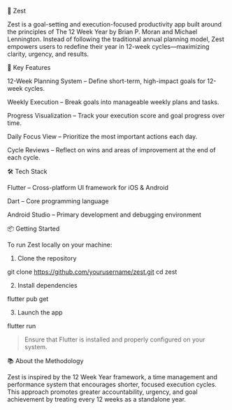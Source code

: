 📅 Zest

Zest is a goal-setting and execution-focused productivity app built around the principles of The 12 Week Year by Brian P. Moran and Michael Lennington. Instead of following the traditional annual planning model, Zest empowers users to redefine their year in 12-week cycles—maximizing clarity, urgency, and results.

🚀 Key Features

12-Week Planning System – Define short-term, high-impact goals for 12-week cycles.

Weekly Execution – Break goals into manageable weekly plans and tasks.

Progress Visualization – Track your execution score and goal progress over time.

Daily Focus View – Prioritize the most important actions each day.

Cycle Reviews – Reflect on wins and areas of improvement at the end of each cycle.


🛠️ Tech Stack

Flutter – Cross-platform UI framework for iOS & Android

Dart – Core programming language

Android Studio – Primary development and debugging environment


📦 Getting Started

To run Zest locally on your machine:

1. Clone the repository

git clone https://github.com/yourusername/zest.git
cd zest


2. Install dependencies

flutter pub get


3. Launch the app

flutter run



> Ensure that Flutter is installed and properly configured on your system.



📚 About the Methodology

Zest is inspired by the 12 Week Year framework, a time management and performance system that encourages shorter, focused execution cycles. This approach promotes greater accountability, urgency, and goal achievement by treating every 12 weeks as a standalone year.